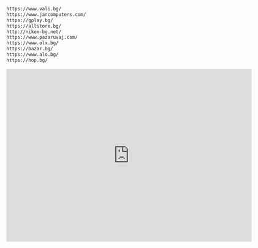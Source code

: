 
```html
https://www.vali.bg/
https://www.jarcomputers.com/
https://gplay.bg/
https://allstore.bg/
http://nikem-bg.net/
https://www.pazaruvaj.com/
https://www.olx.bg/
https://bazar.bg/
https://www.alo.bg/
https://hop.bg/
```

<iframe src="https://docs.google.com/forms/d/e/1FAIpQLSflAQNt5eT7fV0X0uQgp8Q2UO4J0YiygGKtk_T__qJI1PZW4A/viewform?embedded=true" width="640" height="451" frameborder="0" marginheight="0" marginwidth="0">Зарежда се…</iframe>
